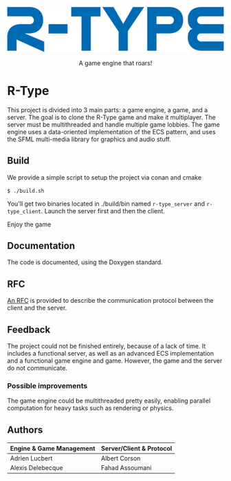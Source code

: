 <p align="center">
  <a>
    <img alt="Coc Logo" src="./r-type.png"/>
  </a>
  <p align="center">A game engine that roars!</p>
</p>

# R-Type

This project is divided into 3 main parts: a game engine, a game, and a server. The goal is to clone the R-Type game and make it multiplayer. The server must be multithreaded and handle multiple game lobbies. The game engine uses a data-oriented implementation of the ECS pattern, and uses the SFML multi-media library for graphics and audio stuff.

## Build

We provide a simple script to setup the project via conan and cmake

```
$ ./build.sh
```

You'll get two binaries located in ./build/bin named `r-type_server` and `r-type_client`.
Launch the server first and then the client.

Enjoy the game

## Documentation

The code is documented, using the Doxygen standard.

## RFC

[An RFC](doc/rfc.md) is provided to describe the communication protocol between the client and the server.

## Feedback

The project could not be finished entirely, because of a lack of time. It includes a functional server, as well as an advanced ECS implementation and a functional game engine and game. However, the game and the server do not communicate.

### Possible improvements

The game engine could be multithreaded pretty easily, enabling parallel computation for heavy tasks such as rendering or physics.

## Authors

| Engine & Game Management | Server/Client & Protocol |
|--------------------------|--------------------------|
| Adrien Lucbert           | Albert Corson            |
| Alexis Delebecque        | Fahad Assoumani          |
